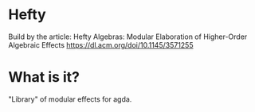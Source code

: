 # Hefty

Build by the article:
Hefty Algebras: Modular Elaboration of Higher-Order Algebraic Effects
https://dl.acm.org/doi/10.1145/3571255

# What is it?

"Library" of modular effects for agda.
